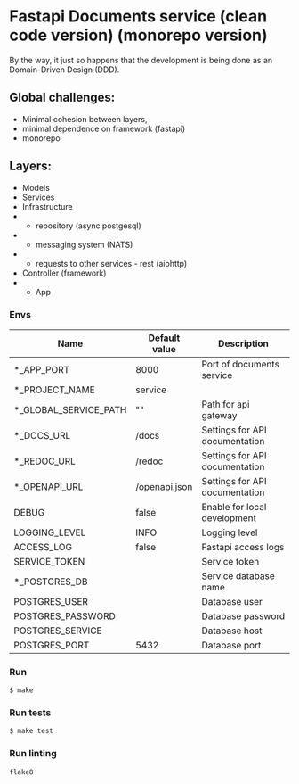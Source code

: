 
# Fastapi Documents service (clean code version) (monorepo version)
By the way, it just so happens that the development is being done as an Domain-Driven Design (DDD).


## Global challenges:
 - Minimal cohesion between layers,
 - minimal dependence on framework (fastapi)
 - monorepo

## Layers:
 - Models
 - Services
 - Infrastructure
 - - repository (async postgesql)
 - - messaging system (NATS)
 - - requests to other services - rest (aiohttp)
 - Controller (framework)
 - - App



### Envs

| Name                  | Default value | Description                    |
|-----------------------|---------------|--------------------------------|
| *_APP_PORT            | 8000          | Port of documents service      |
| *_PROJECT_NAME        | service       |                                |
| *_GLOBAL_SERVICE_PATH | ""            | Path for api gateway           |
| *_DOCS_URL            | /docs         | Settings for API documentation |
| *_REDOC_URL           | /redoc        | Settings for API documentation |
| *_OPENAPI_URL         | /openapi.json | Settings for API documentation |
| DEBUG                 | false         | Enable for local development   |
| LOGGING_LEVEL         | INFO          | Logging level                  |
| ACCESS_LOG            | false         | Fastapi access logs            |
| SERVICE_TOKEN         |               | Service token                  |
| *_POSTGRES_DB         |               | Service database name          |
| POSTGRES_USER         |               | Database user                  |
| POSTGRES_PASSWORD     |               | Database password              |
| POSTGRES_SERVICE      |               | Database host                  |
| POSTGRES_PORT         | 5432          | Database port                  |

### Run

```shell
$ make
```

### Run tests

```shell
$ make test
```

### Run linting

```shell
flake8
```

